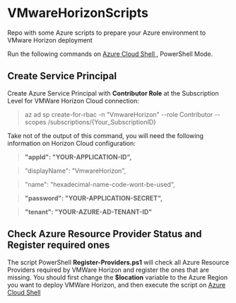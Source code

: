 # VMwareHorizonScripts
Repo with some Azure scripts to prepare your Azure environment to VMware Horizon deployment

Run the following commands on [Azure Cloud Shell ](https://shell.azure.com/), PowerShell Mode.

## Create Service Principal
Create Azure Service Principal with **Contributor Role** at the Subscription Level for VMWare Horizon Cloud connection:

> az ad sp create-for-rbac -n "VmwareHorizon" --role Contributor --scopes /subscriptions/{Your_SubscriptionID}

Take not of the output of this command, you will need the following information on Horizon Cloud configuration:

>   **"appId": "YOUR-APPLICATION-ID",**

>   "displayName": "VmwareHorizon",

>   "name": "hexadecimal-name-code-wont-be-used",

>   **"password": "YOUR-APPLICATION-SECRET",**

>   **"tenant": "YOUR-AZURE-AD-TENANT-ID"**

## Check Azure Resource Provider Status and Register required ones

The script PowerShell **Register-Providers.ps1** will check all Azure Resource Providers required by VMWare Horizon and register the ones that are missing.
You should first change the **$location** variable to the Azure Region you want to deploy VMWare Horizon, and then execute the script on [Azure Cloud Shell ](https://shell.azure.com/)





